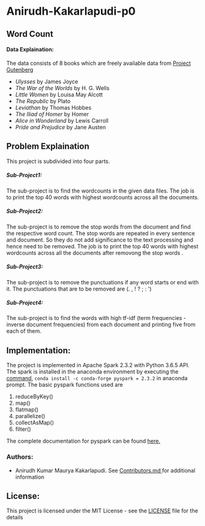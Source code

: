 # Anirudh-Kakarlapudi-p0
## Word Count 
#### Data Explaination:
The data consists of 8 books which are freely available data from <a href = https://www.gutenberg.org> Project Gutenberg</a>
 <ul>
  <li> <i>Ulysses</i> by James Joyce</li>
  <li> <i>The War of the Worlds </i> by H. G. Wells</li>
  <li> <i>Little Women</i> by Louisa May Alcott</li>
  <li> <i>The Republic</i> by Plato</li>
  <li> <i>Leviathan</i> by Thomas Hobbes</li>
  <li> <i>The Iliad of Homer</i> by Homer</li>
  <li> <i>Alice in Wonderland</i> by Lewis Carroll</li>
  <li> <i>Pride and Prejudice</i> by Jane Austen</li>
</ul>
<h2> Problem Explaination </h2>
This project is subdivided into four parts.<br/>
<h5> Sub-Project1:</h5>
The sub-project is to find the wordcounts in the given data files. The job is to print the top 40 words with highest wordcounts across all the documents.</br>
<h5> Sub-Project2:</h5> 
The sub-project is to remove the stop words from the document and find the respective word count. The stop words are repeated in every sentence and document. So they do not add significance to the text processing and hence need to be removed. The job is to print the top 40 words with highest wordcounts across all the documents after removong the stop words .</br>
<h5> Sub-Project3:</h5> 
The sub-project is to remove the punctuations if any word starts or end with it. The punctuations that are to be removed are (. , ! ? ; : ')
<h5> Sub-Project4:</h5> 
The sub-project is to find the words with high tf-idf (term frequencies - inverse document frequencies) from each document and printing five from each of them.

## Implementation:
The project is implemented in Apache Spark 2.3.2 with Python 3.6.5 API. The spark is installed in the anaconda environment by executing the <a href ="https://anaconda.org/conda-forge/pyspark">command</a>, `conda install -c conda-forge pyspark = 2.3.2` in anaconda prompt. The basic pyspark functions used are 
<ol>
 <li> reduceByKey()</li>
  <li> map()</li>
  <li> flatmap()</li>
  <li> parallelize()</li>
  <li> collectAsMap()</li>
  <li> filter()</li>
 </ol>
The complete documentation for pyspark can be found <a href = "https://spark.apache.org/docs/2.3.1/api/python/pyspark.sql.html"> here.</a>
<h3> Authors:</h3>
<ul> <li> Anirudh Kumar Maurya Kakarlapudi. See <a href ="https://github.com/dsp-uga/Anirudh-Kakarlapudi-p0/blob/master/CONTRIBUTORS.md"> Contributors.md </a> for additional information</li></ul>

## License:
This project is licensed under the MIT License - see the <a href="https://github.com/dsp-uga/Anirudh-Kakarlapudi-p0/blob/master/LICENSE">LICENSE</a> file for the details

